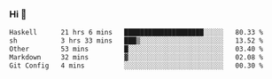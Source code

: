 ### Hi 👋

<!--START_SECTION:waka-->

```txt
Haskell      21 hrs 6 mins   ████████████████████░░░░░   80.33 %
sh           3 hrs 33 mins   ███▒░░░░░░░░░░░░░░░░░░░░░   13.52 %
Other        53 mins         █░░░░░░░░░░░░░░░░░░░░░░░░   03.40 %
Markdown     32 mins         ▓░░░░░░░░░░░░░░░░░░░░░░░░   02.08 %
Git Config   4 mins          ░░░░░░░░░░░░░░░░░░░░░░░░░   00.30 %
```

<!--END_SECTION:waka-->
